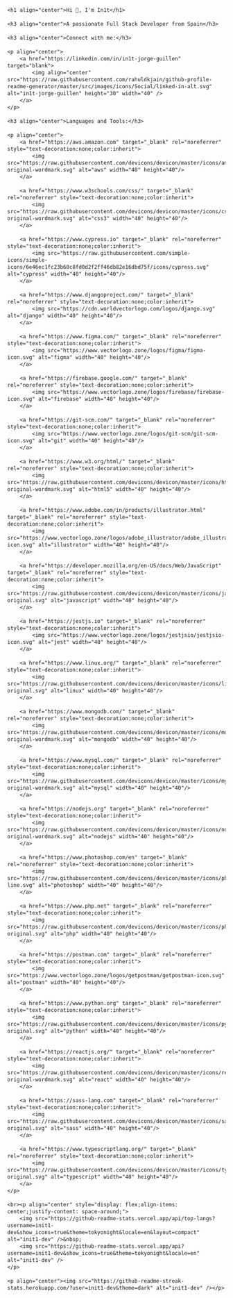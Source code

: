 <!DOCTYPE html>
<html lang="en">
<head>
    <meta charset="UTF-8">
    <meta name="viewport" content="width=device-width, initial-scale=1.0">
    <title>Document</title>
</head>
<body>
    
    <h1 align="center">Hi 👋, I'm In1t</h1>

    <h3 align="center">A passionate Full Stack Developer from Spain</h3>

    <h3 align="center">Connect with me:</h3>

    <p align="center">
        <a href="https://linkedin.com/in/in1t-jorge-guillen" target="blank">
            <img align="center" src="https://raw.githubusercontent.com/rahuldkjain/github-profile-readme-generator/master/src/images/icons/Social/linked-in-alt.svg" alt="in1t-jorge-guillen" height="30" width="40" />
        </a>
    </p>

    <h3 align="center">Languages and Tools:</h3>

    <p align="center"> 
        <a href="https://aws.amazon.com" target="_blank" rel="noreferrer" style="text-decoration:none;color:inherit"> 
            <img src="https://raw.githubusercontent.com/devicons/devicon/master/icons/amazonwebservices/amazonwebservices-original-wordmark.svg" alt="aws" width="40" height="40"/> 
        </a>
        
        <a href="https://www.w3schools.com/css/" target="_blank" rel="noreferrer" style="text-decoration:none;color:inherit"> 
            <img src="https://raw.githubusercontent.com/devicons/devicon/master/icons/css3/css3-original-wordmark.svg" alt="css3" width="40" height="40"/> 
        </a>
        
        <a href="https://www.cypress.io" target="_blank" rel="noreferrer" style="text-decoration:none;color:inherit"> 
            <img src="https://raw.githubusercontent.com/simple-icons/simple-icons/6e46ec1fc23b60c8fd0d2f2ff46db82e16dbd75f/icons/cypress.svg" alt="cypress" width="40" height="40"/> 
        </a>
        
        <a href="https://www.djangoproject.com/" target="_blank" rel="noreferrer" style="text-decoration:none;color:inherit"> 
            <img src="https://cdn.worldvectorlogo.com/logos/django.svg" alt="django" width="40" height="40"/> 
        </a>
        
        <a href="https://www.figma.com/" target="_blank" rel="noreferrer" style="text-decoration:none;color:inherit"> 
            <img src="https://www.vectorlogo.zone/logos/figma/figma-icon.svg" alt="figma" width="40" height="40"/> 
        </a>
        
        <a href="https://firebase.google.com/" target="_blank" rel="noreferrer" style="text-decoration:none;color:inherit"> 
            <img src="https://www.vectorlogo.zone/logos/firebase/firebase-icon.svg" alt="firebase" width="40" height="40"/> 
        </a>
        
        <a href="https://git-scm.com/" target="_blank" rel="noreferrer" style="text-decoration:none;color:inherit"> 
            <img src="https://www.vectorlogo.zone/logos/git-scm/git-scm-icon.svg" alt="git" width="40" height="40"/> 
        </a>
        
        <a href="https://www.w3.org/html/" target="_blank" rel="noreferrer" style="text-decoration:none;color:inherit"> 
            <img src="https://raw.githubusercontent.com/devicons/devicon/master/icons/html5/html5-original-wordmark.svg" alt="html5" width="40" height="40"/> 
        </a>
        
        <a href="https://www.adobe.com/in/products/illustrator.html" target="_blank" rel="noreferrer" style="text-decoration:none;color:inherit"> 
            <img src="https://www.vectorlogo.zone/logos/adobe_illustrator/adobe_illustrator-icon.svg" alt="illustrator" width="40" height="40"/> 
        </a>
        
        <a href="https://developer.mozilla.org/en-US/docs/Web/JavaScript" target="_blank" rel="noreferrer" style="text-decoration:none;color:inherit"> 
            <img src="https://raw.githubusercontent.com/devicons/devicon/master/icons/javascript/javascript-original.svg" alt="javascript" width="40" height="40"/> 
        </a>
        
        <a href="https://jestjs.io" target="_blank" rel="noreferrer" style="text-decoration:none;color:inherit"> 
            <img src="https://www.vectorlogo.zone/logos/jestjsio/jestjsio-icon.svg" alt="jest" width="40" height="40"/> 
        </a>
        
        <a href="https://www.linux.org/" target="_blank" rel="noreferrer" style="text-decoration:none;color:inherit"> 
            <img src="https://raw.githubusercontent.com/devicons/devicon/master/icons/linux/linux-original.svg" alt="linux" width="40" height="40"/> 
        </a>
        
        <a href="https://www.mongodb.com/" target="_blank" rel="noreferrer" style="text-decoration:none;color:inherit"> 
            <img src="https://raw.githubusercontent.com/devicons/devicon/master/icons/mongodb/mongodb-original-wordmark.svg" alt="mongodb" width="40" height="40"/> 
        </a>
        
        <a href="https://www.mysql.com/" target="_blank" rel="noreferrer" style="text-decoration:none;color:inherit"> 
            <img src="https://raw.githubusercontent.com/devicons/devicon/master/icons/mysql/mysql-original-wordmark.svg" alt="mysql" width="40" height="40"/> 
        </a>
        
        <a href="https://nodejs.org" target="_blank" rel="noreferrer" style="text-decoration:none;color:inherit"> 
            <img src="https://raw.githubusercontent.com/devicons/devicon/master/icons/nodejs/nodejs-original-wordmark.svg" alt="nodejs" width="40" height="40"/> 
        </a>
        
        <a href="https://www.photoshop.com/en" target="_blank" rel="noreferrer" style="text-decoration:none;color:inherit"> 
            <img src="https://raw.githubusercontent.com/devicons/devicon/master/icons/photoshop/photoshop-line.svg" alt="photoshop" width="40" height="40"/> 
        </a>
        
        <a href="https://www.php.net" target="_blank" rel="noreferrer" style="text-decoration:none;color:inherit"> 
            <img src="https://raw.githubusercontent.com/devicons/devicon/master/icons/php/php-original.svg" alt="php" width="40" height="40"/> 
        </a>
        
        <a href="https://postman.com" target="_blank" rel="noreferrer" style="text-decoration:none;color:inherit"> 
            <img src="https://www.vectorlogo.zone/logos/getpostman/getpostman-icon.svg" alt="postman" width="40" height="40"/> 
        </a>
        
        <a href="https://www.python.org" target="_blank" rel="noreferrer" style="text-decoration:none;color:inherit"> 
            <img src="https://raw.githubusercontent.com/devicons/devicon/master/icons/python/python-original.svg" alt="python" width="40" height="40"/> 
        </a>
        
        <a href="https://reactjs.org/" target="_blank" rel="noreferrer" style="text-decoration:none;color:inherit"> 
            <img src="https://raw.githubusercontent.com/devicons/devicon/master/icons/react/react-original-wordmark.svg" alt="react" width="40" height="40"/> 
        </a>
        
        <a href="https://sass-lang.com" target="_blank" rel="noreferrer" style="text-decoration:none;color:inherit"> 
            <img src="https://raw.githubusercontent.com/devicons/devicon/master/icons/sass/sass-original.svg" alt="sass" width="40" height="40"/> 
        </a>
        
        <a href="https://www.typescriptlang.org/" target="_blank" rel="noreferrer" style="text-decoration:none;color:inherit"> 
            <img src="https://raw.githubusercontent.com/devicons/devicon/master/icons/typescript/typescript-original.svg" alt="typescript" width="40" height="40"/> 
        </a>
    </p>

    <br><p align="center" style="display: flex;align-items: center;justify-content: space-around;">
        <img src="https://github-readme-stats.vercel.app/api/top-langs?username=init1-dev&show_icons=true&theme=tokyonight&locale=en&layout=compact" alt="init1-dev" />&nbsp;
        <img src="https://github-readme-stats.vercel.app/api?username=init1-dev&show_icons=true&theme=tokyonight&locale=en" alt="init1-dev" />
    </p>

    <p align="center"><img src="https://github-readme-streak-stats.herokuapp.com/?user=init1-dev&theme=dark" alt="init1-dev" /></p>

</body>
</html>